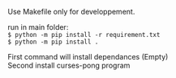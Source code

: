 Use Makefile only for developpement.

run in main folder:\
`$ python -m pip install -r requirement.txt`\
`$ python -m pip install .`


First command will install dependances (Empty)\
Second install curses-pong program
